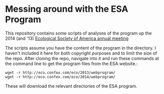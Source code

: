 # Messing around with the ESA Program

This repository contains some scripts of analyses of the program up the
2014 (and '13) [Ecological Society of America annual meeting](http://esa.org/am/program/)

The scripts assume you have the content of the program in the directory. I haven't
included it here for both copyright purposes and to limit the size of the repo. After cloning the repo, navigate into it and run these commands at the command line to get
the program files from the ESA website.:

```
wget -r http://eco.confex.com/eco/2013/webprogram/
wget -r http://eco.confex.com/eco/2014/webprogram/
```

These will download the relevant directories of the ESA program.
